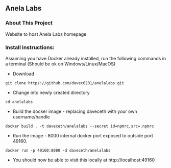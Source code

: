 ## Anela Labs

### About This Project

Website to host Anela Labs homepage

### Install instructions:

Assuming you have Docker already installed, run the following commands in a terminal (Should be ok on Windows/Linux/MacOS)

- Download

`git clone https://github.com/davec6201/anelalabs.git`

- Change into newly created directory 

`cd anelalabs`

- Build the docker image - replacing daveceth with your own username/handle

`docker build . -t daveceth/anelalabs --secret id=npmrc,src=.npmrc`

- Run the image - 8000 internal docker port exposed to outside port 49160.

`docker run -p 49160:8080 -d daveceth/anelalabs`

- You should now be able to visit this locally at http://localhost:49160





